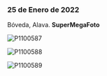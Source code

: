 ### 25 de Enero de 2022

Bóveda, Alava. **SuperMegaFoto**

![P1100587](/img/P1100587.JPG)

![P1100588](/img/P1100588.JPG)

![P1100589](/img/P1100589.JPG)










